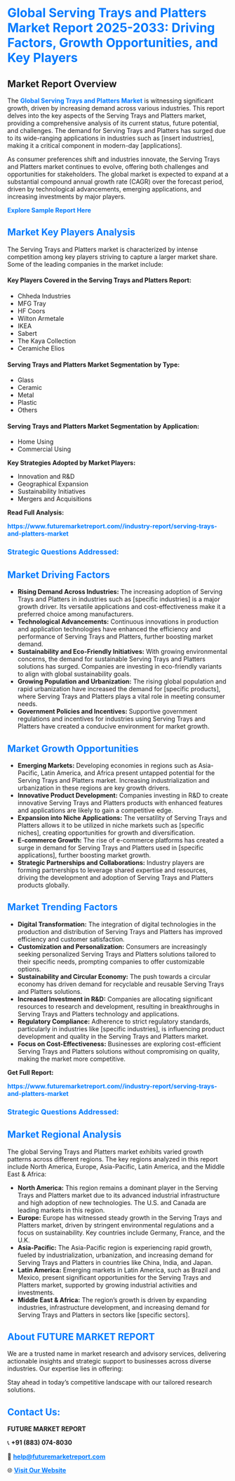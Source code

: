 <h1 style="color: #007BFF;">Global Serving Trays and Platters Market Report 2025-2033: Driving Factors, Growth Opportunities, and Key Players</h1>

<section id="overview">
<h2>Market Report Overview</h2>
<p>The <a href="https://www.futuremarketreport.com//industry-report/serving-trays-and-platters-market" style="color: #007BFF; text-decoration: none;"><strong>Global Serving Trays and Platters Market</strong></a> is witnessing significant growth, driven by increasing demand across various industries. This report delves into the key aspects of the Serving Trays and Platters market, providing a comprehensive analysis of its current status, future potential, and challenges. The demand for Serving Trays and Platters has surged due to its wide-ranging applications in industries such as [insert industries], making it a critical component in modern-day [applications].</p>
<p>As consumer preferences shift and industries innovate, the Serving Trays and Platters market continues to evolve, offering both challenges and opportunities for stakeholders. The global market is expected to expand at a substantial compound annual growth rate (CAGR) over the forecast period, driven by technological advancements, emerging applications, and increasing investments by major players.</p>
</section>

<section id="overview">
<p><a href="https://www.futuremarketreport.com//request-sample/reportId=61785" style="color: #007BFF; text-decoration: none;"><strong>Explore Sample Report Here</strong></a></p>
</section>

<section id="key-players">
<h2 style="color: #007BFF;">Market Key Players Analysis</h2>
<p>The Serving Trays and Platters market is characterized by intense competition among key players striving to capture a larger market share. Some of the leading companies in the market include:</p>
<h4>Key Players Covered in the Serving Trays and Platters Report:</h4>
<ul><li>Chheda Industries</li><li>MFG Tray</li><li>HF Coors</li><li>Wilton Armetale</li><li>IKEA</li><li>Sabert</li><li>The Kaya Collection</li><li>Ceramiche Elios</li></ul>
<h4>Serving Trays and Platters Market Segmentation by Type:</h4>
<ul><li>Glass</li><li>Ceramic</li><li>Metal</li><li>Plastic</li><li>Others</li></ul>

<h4>Serving Trays and Platters Market Segmentation by Application:</h4>
<ul><li>Home Using</li><li>Commercial Using</li></ul>
<p><strong>Key Strategies Adopted by Market Players:</strong></p>
<ul>
<li>Innovation and R&D</li>
<li>Geographical Expansion</li>
<li>Sustainability Initiatives</li>
<li>Mergers and Acquisitions</li>
</ul>
</section>

<section>
<p><strong>Read Full Analysis: </strong></p><a href="https://www.futuremarketreport.com//industry-report/serving-trays-and-platters-market" style="color: #007BFF; text-decoration: none;"><strong>https://www.futuremarketreport.com//industry-report/serving-trays-and-platters-market</strong></a>
<h3 style="color: #007BFF;">Strategic Questions Addressed:</h3>
</section>

<section id="driving-factors">
<h2 style="color: #007BFF;">Market Driving Factors</h2>
<ul>
<li><strong>Rising Demand Across Industries:</strong> The increasing adoption of Serving Trays and Platters in industries such as [specific industries] is a major growth driver. Its versatile applications and cost-effectiveness make it a preferred choice among manufacturers.</li>
<li><strong>Technological Advancements:</strong> Continuous innovations in production and application technologies have enhanced the efficiency and performance of Serving Trays and Platters, further boosting market demand.</li>
<li><strong>Sustainability and Eco-Friendly Initiatives:</strong> With growing environmental concerns, the demand for sustainable Serving Trays and Platters solutions has surged. Companies are investing in eco-friendly variants to align with global sustainability goals.</li>
<li><strong>Growing Population and Urbanization:</strong> The rising global population and rapid urbanization have increased the demand for [specific products], where Serving Trays and Platters plays a vital role in meeting consumer needs.</li>
<li><strong>Government Policies and Incentives:</strong> Supportive government regulations and incentives for industries using Serving Trays and Platters have created a conducive environment for market growth.</li>
</ul>
</section>

<section id="growth-opportunities">
<h2 style="color: #007BFF;">Market Growth Opportunities</h2>
<ul>
<li><strong>Emerging Markets:</strong> Developing economies in regions such as Asia-Pacific, Latin America, and Africa present untapped potential for the Serving Trays and Platters market. Increasing industrialization and urbanization in these regions are key growth drivers.</li>
<li><strong>Innovative Product Development:</strong> Companies investing in R&D to create innovative Serving Trays and Platters products with enhanced features and applications are likely to gain a competitive edge.</li>
<li><strong>Expansion into Niche Applications:</strong> The versatility of Serving Trays and Platters allows it to be utilized in niche markets such as [specific niches], creating opportunities for growth and diversification.</li>
<li><strong>E-commerce Growth:</strong> The rise of e-commerce platforms has created a surge in demand for Serving Trays and Platters used in [specific applications], further boosting market growth.</li>
<li><strong>Strategic Partnerships and Collaborations:</strong> Industry players are forming partnerships to leverage shared expertise and resources, driving the development and adoption of Serving Trays and Platters products globally.</li>
</ul>
</section>

<section id="trending-factors">
<h2 style="color: #007BFF;">Market Trending Factors</h2>
<ul>
<li><strong>Digital Transformation:</strong> The integration of digital technologies in the production and distribution of Serving Trays and Platters has improved efficiency and customer satisfaction.</li>
<li><strong>Customization and Personalization:</strong> Consumers are increasingly seeking personalized Serving Trays and Platters solutions tailored to their specific needs, prompting companies to offer customizable options.</li>
<li><strong>Sustainability and Circular Economy:</strong> The push towards a circular economy has driven demand for recyclable and reusable Serving Trays and Platters solutions.</li>
<li><strong>Increased Investment in R&D:</strong> Companies are allocating significant resources to research and development, resulting in breakthroughs in Serving Trays and Platters technology and applications.</li>
<li><strong>Regulatory Compliance:</strong> Adherence to strict regulatory standards, particularly in industries like [specific industries], is influencing product development and quality in the Serving Trays and Platters market.</li>
<li><strong>Focus on Cost-Effectiveness:</strong> Businesses are exploring cost-efficient Serving Trays and Platters solutions without compromising on quality, making the market more competitive.</li>
</ul>
</section>

<section>
<p><strong>Get Full Report: </strong></p><a href="https://www.futuremarketreport.com//industry-report/serving-trays-and-platters-market" style="color: #007BFF; text-decoration: none;"><strong>https://www.futuremarketreport.com//industry-report/serving-trays-and-platters-market</strong></a>
<h3 style="color: #007BFF;">Strategic Questions Addressed:</h3>
</section>


<section id="regional-analysis">
<h2 style="color: #007BFF;">Market Regional Analysis</h2>
<p>The global Serving Trays and Platters market exhibits varied growth patterns across different regions. The key regions analyzed in this report include North America, Europe, Asia-Pacific, Latin America, and the Middle East & Africa:</p>
<ul>
<li><strong>North America:</strong> This region remains a dominant player in the Serving Trays and Platters market due to its advanced industrial infrastructure and high adoption of new technologies. The U.S. and Canada are leading markets in this region.</li>
<li><strong>Europe:</strong> Europe has witnessed steady growth in the Serving Trays and Platters market, driven by stringent environmental regulations and a focus on sustainability. Key countries include Germany, France, and the U.K.</li>
<li><strong>Asia-Pacific:</strong> The Asia-Pacific region is experiencing rapid growth, fueled by industrialization, urbanization, and increasing demand for Serving Trays and Platters in countries like China, India, and Japan.</li>
<li><strong>Latin America:</strong> Emerging markets in Latin America, such as Brazil and Mexico, present significant opportunities for the Serving Trays and Platters market, supported by growing industrial activities and investments.</li>
<li><strong>Middle East & Africa:</strong> The region’s growth is driven by expanding industries, infrastructure development, and increasing demand for Serving Trays and Platters in sectors like [specific sectors].</li>
</ul>
</section>

<footer>
<h2 style="color: #007BFF;">About FUTURE MARKET REPORT</h2>
<p>We are a trusted name in market research and advisory services, delivering actionable insights and strategic support to businesses across diverse industries. Our expertise lies in offering:</p>

<p>Stay ahead in today’s competitive landscape with our tailored research solutions.</p>

<h2 style="color: #007BFF;">Contact Us:</h2>
<p><strong>FUTURE MARKET REPORT</strong></p>
<p>📞 <strong>+91 (883) 074-8030</strong></p>
<p>📧 <strong><a href="mailto:help@futuremarketreport.com" style="color: #007BFF;">help@futuremarketreport.com</a></strong></p>
<p>🌐 <strong><a href="https://www.futuremarketreport.com/" style="color: #007BFF;">Visit Our Website</a></strong></p>
</footer>